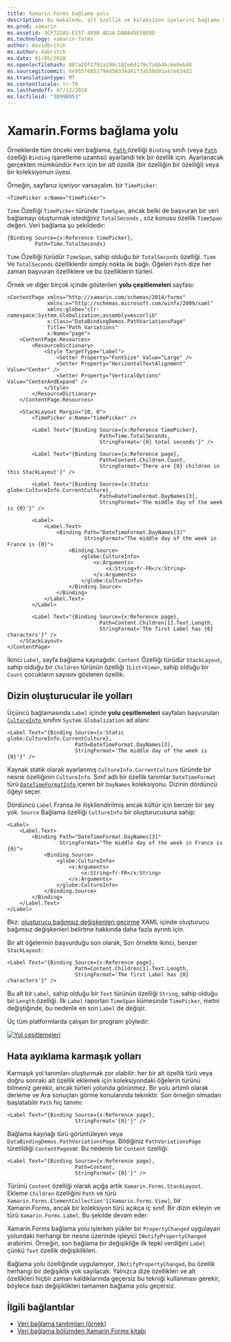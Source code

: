```yaml
---
title: Xamarin.Forms bağlama yolu
description: Bu makalede, alt özellik ve koleksiyon üyelerini bağlama sınıfı Path özelliği ile erişmek için Xamarin.Forms veri bağlamaları kullanmayı açıklar.
ms.prod: xamarin
ms.assetid: 3CF721A5-E157-468B-AD3A-DA0A45E58E8D
ms.technology: xamarin-forms
author: davidbritch
ms.author: dabritch
ms.date: 01/05/2018
ms.openlocfilehash: 887a20f1791a190c182e6d179cfabb46c6e0eb48
ms.sourcegitcommit: 6e955f6851794d58334d41f7a550d93a47e834d2
ms.translationtype: MT
ms.contentlocale: tr-TR
ms.lasthandoff: 07/12/2018
ms.locfileid: "38998953"
---
```

# <a name="xamarinforms-binding-path"></a>Xamarin.Forms bağlama yolu

Örneklerde tüm önceki veri bağlama, [ `Path` ](xref:Xamarin.Forms.Binding.Path) özelliği `Binding` sınıfı (veya [ `Path` ](xref:Xamarin.Forms.Xaml.BindingExtension.Path) özelliği `Binding` işaretleme uzantısı) ayarlandı tek bir özellik için. Ayarlanacak gerçekten mümkündür `Path` için bir *alt özellik* (bir özelliğin bir özelliği) veya bir koleksiyonun üyesi.

Örneğin, sayfanız içeriyor varsayalım. bir `TimePicker`:

```xaml
<TimePicker x:Name="timePicker">
```

`Time` Özelliği `TimePicker` türünde `TimeSpan`, ancak belki de başvuran bir veri bağlamayı oluşturmak istediğiniz `TotalSeconds` , söz konusu özellik `TimeSpan` değeri. Veri bağlama şu şekildedir:

```xaml
{Binding Source={x:Reference timePicker},
         Path=Time.TotalSeconds}
```

`Time` Özelliği türüdür `TimeSpan`, sahip olduğu bir `TotalSeconds` özelliği. `Time` Ve `TotalSeconds` özelliklerdir simply nokta ile bağlı. Öğeleri `Path` dize her zaman başvuran özelliklere ve bu özelliklerin türleri.

Örnek ve diğer birçok içinde gösterilen **yolu çeşitlemeleri** sayfası:

```xaml
<ContentPage xmlns="http://xamarin.com/schemas/2014/forms"
             xmlns:x="http://schemas.microsoft.com/winfx/2009/xaml"
             xmlns:globe="clr-namespace:System.Globalization;assembly=mscorlib"
             x:Class="DataBindingDemos.PathVariationsPage"
             Title="Path Variations"
             x:Name="page">
    <ContentPage.Resources>
        <ResourceDictionary>
            <Style TargetType="Label">
                <Setter Property="FontSize" Value="Large" />
                <Setter Property="HorizontalTextAlignment" Value="Center" />
                <Setter Property="VerticalOptions" Value="CenterAndExpand" />
            </Style>
        </ResourceDictionary>
    </ContentPage.Resources>

    <StackLayout Margin="10, 0">
        <TimePicker x:Name="timePicker" />

        <Label Text="{Binding Source={x:Reference timePicker},
                              Path=Time.TotalSeconds,
                              StringFormat='{0} total seconds'}" />

        <Label Text="{Binding Source={x:Reference page},
                              Path=Content.Children.Count,
                              StringFormat='There are {0} children in this StackLayout'}" />

        <Label Text="{Binding Source={x:Static globe:CultureInfo.CurrentCulture},
                              Path=DateTimeFormat.DayNames[3],
                              StringFormat='The middle day of the week is {0}'}" />

        <Label>
            <Label.Text>
                <Binding Path="DateTimeFormat.DayNames[3]"
                         StringFormat="The middle day of the week in France is {0}">
                    <Binding.Source>
                        <globe:CultureInfo>
                            <x:Arguments>
                                <x:String>fr-FR</x:String>
                            </x:Arguments>
                        </globe:CultureInfo>
                    </Binding.Source>
                </Binding>
            </Label.Text>
        </Label>

        <Label Text="{Binding Source={x:Reference page},
                              Path=Content.Children[1].Text.Length,
                              StringFormat='The first Label has {0} characters'}" />
    </StackLayout>
</ContentPage>
```

İkinci `Label`, sayfa bağlama kaynağıdır. `Content` Özelliği türüdür `StackLayout`, sahip olduğu bir `Children` türünün özelliği `IList<View>`, sahip olduğu bir `Count` çocukların sayısını gösteren özellik.

## <a name="paths-with-indexers"></a>Dizin oluşturucular ile yolları

Üçüncü bağlamasında `Label` içinde **yolu çeşitlemeleri** sayfaları başvuruları [ `CultureInfo` ](xref:System.Globalization.CultureInfo) sınıfını `System.Globalization` ad alanı:

```xaml
<Label Text="{Binding Source={x:Static globe:CultureInfo.CurrentCulture},
                      Path=DateTimeFormat.DayNames[3],
                      StringFormat='The middle day of the week is {0}'}" />
```

Kaynak statik olarak ayarlanmış `CultureInfo.CurrentCulture` türünde bir nesne özelliğinin `CultureInfo`. Sınıf adlı bir özellik tanımlar `DateTimeFormat` türü [ `DateTimeFormatInfo` ](xref:System.Globalization.DateTimeFormatInfo) içeren bir `DayNames` koleksiyonu. Dizinin dördüncü öğeyi seçer.

Dördüncü `Label` Fransa ile ilişkilendirilmiş ancak kültür için benzer bir şey yok. `Source` Bağlama özelliği `CultureInfo` bir oluşturucusuna sahip:

```xaml
<Label>
    <Label.Text>
        <Binding Path="DateTimeFormat.DayNames[3]"
                 StringFormat="The middle day of the week in France is {0}">
            <Binding.Source>
                <globe:CultureInfo>
                    <x:Arguments>
                        <x:String>fr-FR</x:String>
                    </x:Arguments>
                </globe:CultureInfo>
            </Binding.Source>
        </Binding>
    </Label.Text>
</Label>
```

Bkz: [oluşturucu bağımsız değişkenleri geçirme](~/xamarin-forms/xaml/passing-arguments.md#constructor_arguments) XAML içinde oluşturucu bağımsız değişkenleri belirtme hakkında daha fazla ayrıntı için.

Bir alt öğelerinin başvurduğu son olarak, Son örnekte ikinci, benzer `StackLayout`:

```xaml
<Label Text="{Binding Source={x:Reference page},
                      Path=Content.Children[1].Text.Length,
                      StringFormat='The first Label has {0} characters'}" />
```

Bu alt bir `Label`, sahip olduğu bir `Text` türünün özelliği `String`, sahip olduğu bir `Length` özelliği. İlk `Label` raporları `TimeSpan` kümesinde `TimePicker`, metni değiştiğinde, bu nedenle en son `Label` de değişir.

Üç tüm platformlarda çalışan bir program şöyledir:

[![Yol çeşitlemeleri](binding-path-images/pathvariations-small.png "yolu çeşitlemeleri")](binding-path-images/pathvariations-large.png#lightbox "yolu farklılıkları")

## <a name="debugging-complex-paths"></a>Hata ayıklama karmaşık yolları

Karmaşık yol tanımları oluşturmak zor olabilir: her bir alt özellik türü veya doğru sonraki alt özellik eklemek için koleksiyondaki öğelerin türünü bilmeniz gerekir, ancak türleri yolunda görünmez. Bir yolu artımlı olarak derleme ve Ara sonuçları görme konularında tekniktir. Son örneğin olmadan başlatabilir `Path` hiç tanımı:

```xaml
<Label Text="{Binding Source={x:Reference page},
                      StringFormat='{0}'}" />
```

Bağlama kaynağı türü görüntüleyen veya `DataBindingDemos.PathVariationsPage`. Bildiğiniz `PathVariationsPage` türetildiği `ContentPage`var. Bu nedenle bir `Content` özelliği:

```xaml
<Label Text="{Binding Source={x:Reference page},
                      Path=Content,
                      StringFormat='{0}'}" />
```

Türünü `Content` özelliği olarak açığa artık `Xamarin.Forms.StackLayout`. Ekleme `Children` özelliğini `Path` ve türü `Xamarin.Forms.ElementCollection'1[Xamarin.Forms.View]`, bir Xamarin.Forms, ancak bir koleksiyon türü açıkça iç sınıf. Bir dizin ekleyin ve türü `Xamarin.Forms.Label`. Bu şekilde devam eder.

Xamarin.Forms bağlama yolu işlerken yükler bir `PropertyChanged` uygulayan yolundaki herhangi bir nesne üzerinde işleyici `INotifyPropertyChanged` arabirimi. Örneğin, son bağlama bir değişikliğe ilk tepki verdiğini `Label` çünkü `Text` özellik değişiklikleri.

Bağlama yolu özelliğinde uygulamıyor, `INotifyPropertyChanged`, bu özellik herhangi bir değişiklik yok sayılacak. Yalnızca dize özellikleri ve alt özellikleri hiçbir zaman kaldıklarında geçersiz bu tekniği kullanması gerekir, böylece bazı değişiklikleri tamamen bağlama yolu geçersiz.



## <a name="related-links"></a>İlgili bağlantılar

- [Veri bağlama tanıtımları (örnek)](https://developer.xamarin.com/samples/xamarin-forms/DataBindingDemos/)
- [Veri bağlama bölümden Xamarin.Forms kitabı](~/xamarin-forms/creating-mobile-apps-xamarin-forms/summaries/chapter16.md)
